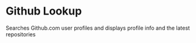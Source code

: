 # Github Lookup

Searches Github.com user profiles and displays profile info and the latest repositories